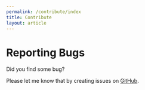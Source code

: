 ```yaml
---
permalink: /contribute/index
title: Contribute
layout: article
---
```


# Reporting Bugs

Did you find some bug?

Please let me know that by creating issues on <a href="{{site.spec.url.github}}" target="_blank">GitHub</a>.
